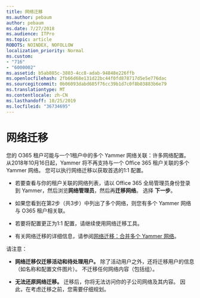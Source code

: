 ```yaml
---
title: 网络迁移
ms.author: pebaum
author: pebaum
ms.date: 7/27/2018
ms.audience: ITPro
ms.topic: article
ROBOTS: NOINDEX, NOFOLLOW
localization_priority: Normal
ms.custom:
- "716"
- "6000002"
ms.assetid: b5ab885c-3803-4cc8-adab-94848e226ffb
ms.openlocfilehash: 2fb66d68e131d22bc44f0fd878717d5e5e776dac
ms.sourcegitcommit: 0b06093dabd685f76cc39b1d7c0f8b03883b6e79
ms.translationtype: MT
ms.contentlocale: zh-CN
ms.lasthandoff: 10/25/2019
ms.locfileid: "36734695"
---
```

# <a name="network-migration"></a>网络迁移

您的 O365 租户可能与一个1租户中的多个 Yammer 网络关联：许多网络配置。 从2018年10月16日起，Yammer 将不再支持与一个 Office 365 租户关联的多个 Yammer 网络。 您可以执行网络迁移以获取首选的1:1 配置。
  
- 若要查看与你的租户关联的网络列表，请以 Office 365 全局管理员身份登录到 Yammer，然后浏览**网络管理员**，然后再**迁移网络**。 选择 **下一步**。

- 如果您看到在第2步（共3步）中列出了多个网络，则您有多个 Yammer 网络与 O365 租户相关联。

- 若要将配置更正为1:1 配置，请继续使用网络迁移工具。

- 有关网络迁移的详细信息，请参阅[网络迁移：合并多个 Yammer 网络](https://docs.microsoft.com/yammer/configure-your-yammer-network/consolidate-multiple-yammer-networks)。

请注意：
  
- **网络迁移仅迁移活动和待处理用户。** 除了活动用户之外，还将迁移用户的信息（如名称和配置文件图片）。 不迁移任何网络内容（包括组）。

- **无法还原网络迁移。** 迁移后，你将无法访问你的子公司网络及其内容。 因此，在考虑迁移之前，您需要仔细规划。
